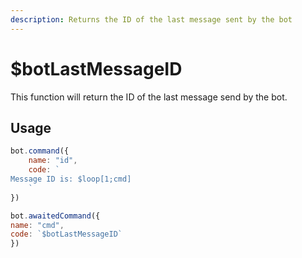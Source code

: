 ```yaml
---
description: Returns the ID of the last message sent by the bot
---
```


# $botLastMessageID

This function will return the ID of the last message send by the bot.

## Usage

```javascript
bot.command({
    name: "id",
    code: `
Message ID is: $loop[1;cmd]
    `
})

bot.awaitedCommand({
name: "cmd",
code: `$botLastMessageID`
})
```

